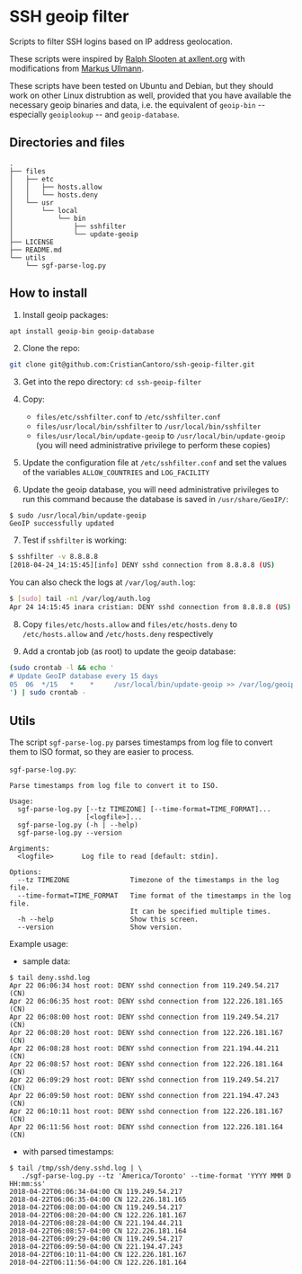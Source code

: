 SSH geoip filter
================

Scripts to filter SSH logins based on IP address geolocation.

These scripts were inspired by
[Ralph Slooten at axllent.org](https://www.axllent.org/docs/view/ssh-geoip/)
with modifications from
[Markus Ullmann](https://gist.github.com/jokey2k/a74f56955124880749e7).

These scripts have been tested on Ubuntu and Debian, but they should work
on other Linux distrubtion as well, provided that you have available
the necessary geoip binaries and data, i.e. the equivalent of `geoip-bin`
-- especially `geoiplookup` -- and `geoip-database`.


## Directories and files
```
.
├── files
│   ├── etc
│   │   ├── hosts.allow
│   │   └── hosts.deny
│   └── usr
│       └── local
│           └── bin
│               ├── sshfilter
│               └── update-geoip
├── LICENSE
├── README.md
└── utils
    └── sgf-parse-log.py
```

## How to install

1. Install geoip packages:
```bash
apt install geoip-bin geoip-database
```

2. Clone the repo:
```bash
git clone git@github.com:CristianCantoro/ssh-geoip-filter.git
```

3. Get into the repo directory: `cd ssh-geoip-filter`

4. Copy:
    * `files/etc/sshfilter.conf` to `/etc/sshfilter.conf`
    * `files/usr/local/bin/sshfilter` to `/usr/local/bin/sshfilter`
    * `files/usr/local/bin/update-geoip` to `/usr/local/bin/update-geoip`
  (you will need administrative privilege to perform these copies)

5. Update the configuration file at `/etc/sshfilter.conf` and set the values
of the variables `ALLOW_COUNTRIES` and `LOG_FACILITY`

6. Update the geoip database, you will need administrative privileges to run
this command because the database is saved in `/usr/share/GeoIP/`:
```
$ sudo /usr/local/bin/update-geoip
GeoIP successfully updated
```

7. Test if `sshfilter` is working:
```bash
$ sshfilter -v 8.8.8.8
[2018-04-24_14:15:45][info]	DENY sshd connection from 8.8.8.8 (US)
```
You can also check the logs at `/var/log/auth.log`:
```bash
$ [sudo] tail -n1 /var/log/auth.log
Apr 24 14:15:45 inara cristian: DENY sshd connection from 8.8.8.8 (US)
```

8. Copy `files/etc/hosts.allow` and `files/etc/hosts.deny` to
   `/etc/hosts.allow` and `/etc/hosts.deny` respectively

9. Add a crontab job (as root) to update the geoip database:
```bash
(sudo crontab -l && echo '
# Update GeoIP database every 15 days
05  06  */15   *    *     /usr/local/bin/update-geoip >> /var/log/geoip.log
') | sudo crontab -
```

## Utils
The script `sgf-parse-log.py` parses timestamps from log file to convert them
to ISO format, so they are easier to process.

`sgf-parse-log.py`:
```
Parse timestamps from log file to convert it to ISO.

Usage:
  sgf-parse-log.py [--tz TIMEZONE] [--time-format=TIME_FORMAT]...
                   [<logfile>]...
  sgf-parse-log.py (-h | --help)
  sgf-parse-log.py --version

Argiments:
  <logfile>       Log file to read [default: stdin].

Options:
  --tz TIMEZONE               Timezone of the timestamps in the log file.
  --time-format=TIME_FORMAT   Time format of the timestamps in the log file.
                              It can be specified multiple times.
  -h --help                   Show this screen.
  --version                   Show version.
```

Example usage:

* sample data:
```
$ tail deny.sshd.log 
Apr 22 06:06:34 host root: DENY sshd connection from 119.249.54.217 (CN)
Apr 22 06:06:35 host root: DENY sshd connection from 122.226.181.165 (CN)
Apr 22 06:08:00 host root: DENY sshd connection from 119.249.54.217 (CN)
Apr 22 06:08:20 host root: DENY sshd connection from 122.226.181.167 (CN)
Apr 22 06:08:28 host root: DENY sshd connection from 221.194.44.211 (CN)
Apr 22 06:08:57 host root: DENY sshd connection from 122.226.181.164 (CN)
Apr 22 06:09:29 host root: DENY sshd connection from 119.249.54.217 (CN)
Apr 22 06:09:50 host root: DENY sshd connection from 221.194.47.243 (CN)
Apr 22 06:10:11 host root: DENY sshd connection from 122.226.181.167 (CN)
Apr 22 06:11:56 host root: DENY sshd connection from 122.226.181.164 (CN)
```

* with parsed timestamps:
```
$ tail /tmp/ssh/deny.sshd.log | \
   ./sgf-parse-log.py --tz 'America/Toronto' --time-format 'YYYY MMM D HH:mm:ss'
2018-04-22T06:06:34-04:00 CN 119.249.54.217
2018-04-22T06:06:35-04:00 CN 122.226.181.165
2018-04-22T06:08:00-04:00 CN 119.249.54.217
2018-04-22T06:08:20-04:00 CN 122.226.181.167
2018-04-22T06:08:28-04:00 CN 221.194.44.211
2018-04-22T06:08:57-04:00 CN 122.226.181.164
2018-04-22T06:09:29-04:00 CN 119.249.54.217
2018-04-22T06:09:50-04:00 CN 221.194.47.243
2018-04-22T06:10:11-04:00 CN 122.226.181.167
2018-04-22T06:11:56-04:00 CN 122.226.181.164
```
